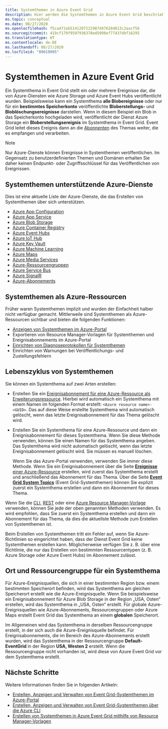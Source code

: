 ```yaml
---
title: Systemthemen in Azure Event Grid
description: Hier werden die Systemthemen in Azure Event Grid beschrieben.
ms.topic: conceptual
ms.date: 08/27/2020
ms.openlocfilehash: f5ca472ab5141207222987d476284813c2aacf56
ms.sourcegitcommit: 419cf179f9597936378ed5098ef77437dbf16295
ms.translationtype: HT
ms.contentlocale: de-DE
ms.lasthandoff: 08/27/2020
ms.locfileid: "89019095"
---
```

# <a name="system-topics-in-azure-event-grid"></a>Systemthemen in Azure Event Grid
Ein Systemthema in Event Grid stellt ein oder mehrere Ereignisse dar, die von Azure-Diensten wie Azure Storage und Azure Event Hubs veröffentlicht wurden. Beispielsweise kann ein Systemthema **alle Blobereignisse** oder nur für ein **bestimmtes Speicherkonto** veröffentlichte **Bloberstellungs-** und **Bloblöschungsereignisse** darstellen. Wenn in diesem Beispiel ein Blob in das Speicherkonto hochgeladen wird, veröffentlicht der Dienst Azure Storage ein **Bloberstellungsereignis** im Systemthema in Event Grid. Event Grid leitet dieses Ereignis dann an die [Abonnenten](event-handlers.md) des Themas weiter, die es empfangen und verarbeiten. 

> [!NOTE] 
> Nur Azure-Dienste können Ereignisse in Systemthemen veröffentlichen. Im Gegensatz zu benutzerdefinierten Themen und Domänen erhalten Sie daher keinen Endpunkt- oder Zugriffsschlüssel für das Veröffentlichen von Ereignissen.

## <a name="azure-services-that-support-system-topics"></a>Systemthemen unterstützende Azure-Dienste
Dies ist eine aktuelle Liste der Azure-Dienste, die das Erstellen von Systemthemen über sich unterstützen.

- [Azure App Configuration](event-schema-app-configuration.md)
- [Azure App Service](event-schema-app-service.md)
- [Azure Blob Storage](event-schema-blob-storage.md)
- [Azure Container Registry](event-schema-container-registry.md)
- [Azure Event Hubs](event-schema-event-hubs.md)
- [Azure IoT Hub](event-schema-iot-hub.md)
- [Azure Key Vault](event-schema-key-vault.md)
- [Azure Machine Learning](event-schema-machine-learning.md)
- [Azure Maps](event-schema-azure-maps.md)
- [Azure Media Services](event-schema-media-services.md)
- [Azure-Ressourcengruppen](event-schema-resource-groups.md)
- [Azure Service Bus](event-schema-service-bus.md)
- [Azure SignalR](event-schema-azure-signalr.md)
- [Azure-Abonnements](event-schema-subscriptions.md)

## <a name="system-topics-as-azure-resources"></a>Systemthemen als Azure-Ressourcen
Früher waren Systemthemen implizit und wurden der Einfachheit halber nicht verfügbar gemacht. Mittlerweile sind Systemthemen als Azure-Ressourcen sichtbar und bieten die folgenden Funktionen:

- [Anzeigen von Systemthemen im Azure-Portal](create-view-manage-system-topics.md#view-all-system-topics)
- Exportieren von Resource Manager-Vorlagen für Systemthemen und Ereignisabonnements im Azure-Portal
- [Einrichten von Diagnoseprotokollen für Systemthemen](enable-diagnostic-logs-topic.md#enable-diagnostic-logs-for-a-system-topic)
- Einrichten von Warnungen bei Veröffentlichungs- und Zustellungsfehlern 

## <a name="lifecycle-of-system-topics"></a>Lebenszyklus von Systemthemen
Sie können ein Systemthema auf zwei Arten erstellen: 

- Erstellen Sie ein [Ereignisabonnement für eine Azure-Ressource als Erweiterungsressource](/rest/api/eventgrid/version2020-06-01/eventsubscriptions/createorupdate). Hierbei wird automatisch ein Systemthema mit einem Namen im folgenden Format erstellt: `<Azure resource name>-<GUID>`. Das auf diese Weise erstellte Systemthema wird automatisch gelöscht, wenn das letzte Ereignisabonnement für das Thema gelöscht wird. 
- Erstellen Sie ein Systemthema für eine Azure-Ressource und dann ein Ereignisabonnement für dieses Systemthema. Wenn Sie diese Methode verwenden, können Sie einen Namen für das Systemthema angeben. Das Systemthema wird nicht automatisch gelöscht, wenn das letzte Ereignisabonnement gelöscht wird. Sie müssen es manuell löschen. 

    Wenn Sie das Azure-Portal verwenden, verwenden Sie immer diese Methode. Wenn Sie ein Ereignisabonnement über die Seite [**Ereignisse** einer Azure-Ressource](blob-event-quickstart-portal.md#subscribe-to-the-blob-storage) erstellen, wird zuerst das Systemthema erstellt und anschließend das Abonnement für das Thema. Über die Seite [**Event Grid System Topics**](create-view-manage-system-topics.md#create-a-system-topic) (Event Grid-Systemthemen) können Sie explizit zuerst ein Systemthema erstellen und dann ein Abonnement für dieses Thema. 

Wenn Sie die [CLI](create-view-manage-system-topics-cli.md), [REST](/rest/api/eventgrid/version2020-06-01/eventsubscriptions/createorupdate) oder eine [Azure Resource Manager-Vorlage](create-view-manage-system-topics-arm.md) verwenden, können Sie jede der oben genannten Methoden verwenden. Es wird empfohlen, dass Sie zuerst ein Systemthema erstellen und dann ein Abonnement für das Thema, da dies die aktuellste Methode zum Erstellen von Systemthemen ist.

Beim Erstellen von Systemthemen tritt ein Fehler auf, wenn Sie Azure-Richtlinien so eingerichtet haben, dass der Dienst Event Grid keine Systemthemen erstellen kann. Möglicherweise verfügen Sie z. B. über eine Richtlinie, die nur das Erstellen von bestimmten Ressourcentypen (z. B. Azure Storage oder Azure Event Hubs) im Abonnement zulässt. 

## <a name="location-and-resource-group-for-a-system-topic"></a>Ort und Ressourcengruppe für ein Systemthema
Für Azure-Ereignisquellen, die sich in einer bestimmten Region bzw. einem bestimmten Speicherort befinden, wird das Systemthema am gleichen Speicherort erstellt wie die Azure-Ereignisquelle. Wenn Sie beispielsweise ein Ereignisabonnement für Azure Blob Storage in der Region „USA, Osten“ erstellen, wird das Systemthema in „USA, Osten“ erstellt. Für globale Azure-Ereignisquellen wie Azure-Abonnements, Ressourcengruppen oder Azure Maps erstellt Event Grid das Systemthema an einem **globalen** Speicherort. 

Im Allgemeinen wird das Systemthema in derselben Ressourcengruppe erstellt, in der sich auch die Azure-Ereignisquelle befindet. Für Ereignisabonnements, die im Bereich des Azure-Abonnements erstellt wurden, wird das Systemthema in der Ressourcengruppe **Default-EventGrid** in der Region **USA, Westen 2** erstellt. Wenn die Ressourcengruppe nicht vorhanden ist, wird diese von Azure Event Grid vor dem Systemthema erstellt. 

## <a name="next-steps"></a>Nächste Schritte
Weitere Informationen finden Sie in folgenden Artikeln: 

- [Erstellen, Anzeigen und Verwalten von Event Grid-Systemthemen im Azure-Portal](create-view-manage-system-topics.md)
- [Erstellen, Anzeigen und Verwalten von Event Grid-Systemthemen über die Azure CLI](create-view-manage-system-topics-cli.md)
- [Erstellen von Systemthemen in Azure Event Grid mithilfe von Resource Manager-Vorlagen](create-view-manage-system-topics-arm.md)
